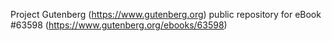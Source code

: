Project Gutenberg (https://www.gutenberg.org) public repository for
eBook #63598 (https://www.gutenberg.org/ebooks/63598)
